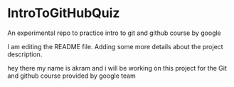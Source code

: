 # IntroToGitHubQuiz
An experimental repo to practice intro to git and github course by google

I am editing the README file. Adding some more details about the project description.

hey there my name is akram and i will be working on this project for the Git and github course provided by google team 
